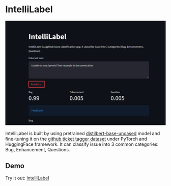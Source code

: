 # IntelliLabel
![app.png](./app.png)

IntelliLabel is built by using pretrained [distilbert-base-uncased](https://huggingface.co/distilbert-base-uncased) model and fine-tuning it on the
[github ticket tagger dataset](https://tickettagger.blob.core.windows.net/datasets/dataset-labels-top3-30k-real.txt) under PyTorch and HuggingFace framework. It can classify issue into 3 common categories: Bug, Enhancement, Questions.

## Demo

Try it out: [IntelliLabel](https://share.streamlit.io/ivanlaulintiong/intellilabel/main/app.py)